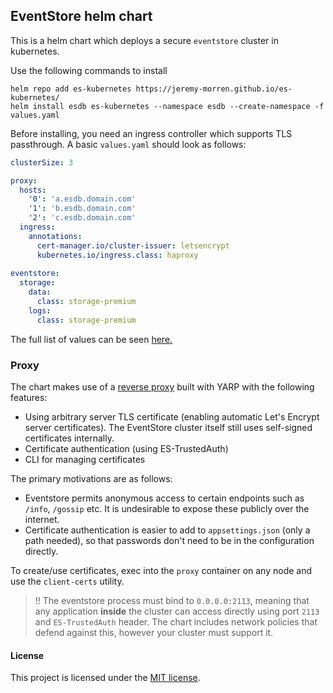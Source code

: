 ## EventStore helm chart

This is a helm chart which deploys a secure `eventstore` cluster in kubernetes.

Use the following commands to install

```shell
helm repo add es-kubernetes https://jeremy-morren.github.io/es-kubernetes/
helm install esdb es-kubernetes --namespace esdb --create-namespace -f values.yaml
```

Before installing, you need an ingress controller which supports TLS passthrough.  A basic `values.yaml` should look as follows:

```yaml
clusterSize: 3

proxy:
  hosts:
    '0': 'a.esdb.domain.com'
    '1': 'b.esdb.domain.com'
    '2': 'c.esdb.domain.com'
  ingress:
    annotations:
      cert-manager.io/cluster-issuer: letsencrypt
      kubernetes.io/ingress.class: haproxy
 
eventstore:
  storage:
    data:
      class: storage-premium
    logs:
      class: storage-premium
```

The full list of values can be seen [here.](/chart/values.yaml)

### Proxy
The chart makes use of a [reverse proxy](/EventStoreProxy) built with YARP with the following features:
- Using arbitrary server TLS certificate (enabling automatic Let's Encrypt server certificates). The EventStore cluster itself still uses self-signed certificates internally.
- Certificate authentication (using ES-TrustedAuth)
- CLI for managing certificates

The primary motivations are as follows:
- Eventstore permits anonymous access to certain endpoints such as `/info`, `/gossip` etc.  It is undesirable to expose these publicly over the internet.
- Certificate authentication is easier to add to `appsettings.json` (only a path needed), so that passwords don't need to be in the configuration directly.

To create/use certificates, exec into the `proxy` container on any node and use the `client-certs` utility.

> :bangbang: The eventstore process must bind to `0.0.0.0:2113`, meaning that any application **inside** the cluster can access directly using port `2113` and `ES-TrustedAuth` header. The chart includes network policies that defend against this, however your cluster must support it.

#### License
This project is licensed under the [MIT license](/LICENSE).